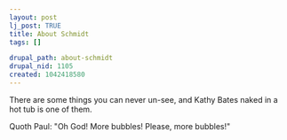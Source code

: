```yaml
--- 
layout: post
lj_post: TRUE
title: About Schmidt
tags: []

drupal_path: about-schmidt
drupal_nid: 1105
created: 1042418580
---
```

There are some things you can never un-see, and Kathy Bates naked in a hot tub is one of them.

Quoth Paul: "Oh God! More bubbles! Please, more bubbles!"
